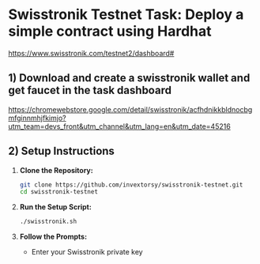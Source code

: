 # Swisstronik Testnet Task: Deploy a simple contract using Hardhat
https://www.swisstronik.com/testnet2/dashboard#

## 1) Download and create a swisstronik wallet and get faucet in the task dashboard
https://chromewebstore.google.com/detail/swisstronik/acfhdnikkbldnocbgmfginnmhjfkimjo?utm_team=devs_front&utm_channel&utm_lang=en&utm_date=45216

## 2) Setup Instructions

1. **Clone the Repository:**

    ```sh
    git clone https://github.com/invextorsy/swisstronik-testnet.git
    cd swisstronik-testnet
    ```

2. **Run the Setup Script:**

    ```sh
    ./swisstronik.sh
    ```

3. **Follow the Prompts:**

    - Enter your Swisstronik private key

